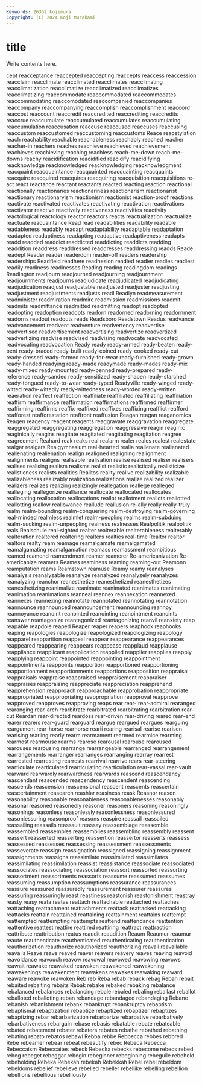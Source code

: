 ```yaml
---
Keywords: 26352 kojimura
Copyright: (C) 2024 Koji Murakami
---
```


# title

Write contents here.



cept reacceptance reaccepted reaccepting reaccepts reaccess reaccession
reacclaim reacclimate reacclimated reacclimates reacclimating reacclimatization reacclimatize reacclimatized reacclimatizes reacclimatizing
reaccommodate reaccommodated reaccommodates reaccommodating reaccomodated reaccompanied reaccompanies reaccompany reaccompanying reaccomplish
reaccomplishment reaccord reaccost reaccount reaccredit reaccredited reaccrediting reaccredits reaccrue reaccumulate
reaccumulated reaccumulates reaccumulating reaccumulation reaccusation reaccuse reaccused reaccuses reaccusing reaccustom
reaccustomed reaccustoming reaccustoms Reace reacetylation reach reachability reachable reachableness reachably
reached reacher reacher-in reachers reaches reachieve reachieved reachievement reachieves reachieving
reaching reachless reach-me-down reach-me-downs reachy reacidification reacidified reacidify reacidifying reacknowledge
reacknowledged reacknowledging reacknowledgment reacquaint reacquaintance reacquainted reacquainting reacquaints reacquire reacquired
reacquires reacquiring reacquisition reacquisitions re-act react reactance reactant reactants reacted
reacting reaction reactional reactionally reactionaries reactionariness reactionarism reactionarist reactionary reactionaryism
reactionism reactionist reaction-proof reactions reactivate reactivated reactivates reactivating reactivation reactivations
reactivator reactive reactively reactiveness reactivities reactivity reactological reactology reactor reactors
reacts reactualization reactualize reactuate reacuaintance Read read readabilities readability readable
readableness readably readapt readaptability readaptable readaptation readapted readaptiness readapting readaptive
readaptiveness readapts readd readded readdict readdicted readdicting readdicts readding readdition
readdress readdressed readdresses readdressing readds Reade readept Reader reader readerdom
reader-off readers readership readerships Readfield readhere readhesion readied readier readies
readiest readily readiness readinesses Reading reading readingdom readings Readington readjourn
readjourned readjourning readjournment readjournments readjourns readjudicate readjudicated readjudicating readjudication readjust
readjustable readjusted readjuster readjusting readjustment readjustments readjusts readl Readlyn readmeasurement
readminister readmiration readmire readmission readmissions readmit readmits readmittance readmitted readmitting
readopt readopted readopting readoption readopts readorn readorned readorning readornment readorns
readout readouts reads Readsboro Readstown Readus readvance readvancement readvent readventure
readvertency readvertise readvertised readvertisement readvertising readvertize readvertized readvertizing readvise readvised
readvising readvocate readvocated readvocating readvocation Ready ready ready-armed ready-beaten ready-bent
ready-braced ready-built ready-coined ready-cooked ready-cut ready-dressed ready-formed ready-for-wear ready-furnished ready-grown
ready-handed readying ready-made readymade ready-mades ready-mix ready-mixed ready-mounted ready-penned ready-prepared
ready-reference ready-sanded ready-sensitized ready-shapen ready-starched ready-tongued ready-to-wear ready-typed Readyville ready-winged
ready-witted ready-wittedly ready-wittedness ready-worded ready-written reaeration reaffect reaffection reaffiliate reaffiliated
reaffiliating reaffiliation reaffirm reaffirmance reaffirmation reaffirmations reaffirmed reaffirmer reaffirming reaffirms
reaffix reaffixed reaffixes reaffixing reafflict reafford reafforest reafforestation reaffront reaffusion
Reagan reagan reaganomics Reagen reagency reagent reagents reaggravate reaggravation reaggregate
reaggregated reaggregating reaggregation reaggressive reagin reaginic reaginically reagins reagitate reagitated
reagitating reagitation reagree reagreement Reahard reak reaks real realarm realer
reales realest realestate realgar realgars Realgymnasium real-hearted realia realienate realienated
realienating realienation realign realigned realigning realignment realignments realigns realisable realisation
realise realised realiser realisers realises realising realism realisms realist realistic
realistically realisticize realisticness realists realities Realitos reality realive realizability realizable
realizableness realizably realization realizations realize realized realizer realizers realizes realizing
realizingly reallegation reallege realleged realleging reallegorize realliance reallocate reallocated reallocates
reallocating reallocation reallocations reallot reallotment reallots reallotted reallotting reallow reallowance
reallude reallusion re-ally really really-truly realm realm-bounding realm-conquering realm-destroying realm-governing
real-minded realmless realmlet realm-peopling realms realm-subduing realm-sucking realm-unpeopling realness realnesses
Realpolitik realpolitik reals Realschule real-sighted realter realterable realterableness realterably realteration
realtered realtering realters realties real-time Realtor realtor realtors realty ream
reamage reamalgamate reamalgamated reamalgamating reamalgamation reamass reamassment reambitious reamed reamend
reamendment reamer reamerer Re-americanization Re-americanize reamers Reames reaminess reaming reaming-out
Reamonn reamputation reams Reamstown reamuse Reamy reamy reanalyses reanalysis reanalyzable
reanalyze reanalyzed reanalyzely reanalyzes reanalyzing reanchor reanesthetize reanesthetized reanesthetizes reanesthetizing
reanimalize reanimate reanimated reanimates reanimating reanimation reanimations reanneal reannex reannexation
reannexed reannexes reannexing reannotate reannotated reannotating reannotation reannounce reannounced reannouncement
reannouncing reannoy reannoyance reanoint reanointed reanointing reanointment reanoints reanswer reantagonize
reantagonized reantagonizing reanvil reanxiety reap reapable reapdole reaped Reaper reaper
reapers reaphook reaphooks reaping reapologies reapologize reapologized reapologizing reapology reapparel
reapparition reappeal reappear reappearance reappearances reappeared reappearing reappears reappease reapplaud
reapplause reappliance reapplicant reapplication reapplied reapplier reapplies reapply reapplying reappoint
reappointed reappointing reappointment reappointments reappoints reapportion reapportioned reapportioning reapportionment reapportionments
reapportions reapposition reappraisal reappraisals reappraise reappraised reappraisement reappraiser reappraises reappraising
reappreciate reappreciation reapprehend reapprehension reapproach reapproachable reapprobation reappropriate reappropriated reappropriating
reappropriation reapproval reapprove reapproved reapproves reapproving reaps rear rear- rear-admiral
rearanged rearanging rear-arch rearbitrate rearbitrated rearbitrating rearbitration rear-cut Reardan rear-directed
reardoss rear-driven rear-driving reared rear-end rearer rearers rear-guard rearguard reargue
reargued reargues rearguing reargument rear-horse rearhorse rearii rearing rearisal rearise
rearisen rearising rearling rearly rearm rearmament rearmed rearmice rearming rearmost
rearmouse rearms rearose rearousal rearouse rearoused rearouses rearousing rearrange rearrangeable
rearranged rearrangement rearrangements rearranger rearranges rearranging rearray rearrest rearrested rearresting
rearrests rearrival rearrive rears rear-steering rearticulate rearticulated rearticulating rearticulation rear-vassal
rear-vault rearward rearwardly rearwardness rearwards reascend reascendancy reascendant reascended reascendency
reascendent reascending reascends reascension reascensional reascent reascents reascertain reascertainment reasearch
reashlar reasiness reask Reasnor reason reasonability reasonable reasonableness reasonablenesses reasonably
reasonal reasoned reasonedly reasoner reasoners reasoning reasoningly reasonings reasonless reasonlessly
reasonlessness reasonlessured reasonlessuring reasonproof reasons reaspire reassail reassailed reassailing reassails
reassault reassay reassemblage reassemble reassembled reassembles reassemblies reassembling reassembly reassent
reassert reasserted reasserting reassertion reassertor reasserts reassess reassessed reassesses reassessing
reassessment reassessments reasseverate reassign reassignation reassigned reassigning reassignment reassignments reassigns
reassimilate reassimilated reassimilates reassimilating reassimilation reassist reassistance reassociate reassociated reassociates
reassociating reassociation reassort reassorted reassorting reassortment reassortments reassorts reassume reassumed
reassumes reassuming reassumption reassumptions reassurance reassurances reassure reassured reassuredly reassurement
reassurer reassures reassuring reassuringly reast reastiness reastonish reastonishment reastray reasty
reasy reata reatas reattach reattachable reattached reattaches reattaching reattachment reattachments
reattack reattacked reattacking reattacks reattain reattained reattaining reattainment reattains reattempt
reattempted reattempting reattempts reattend reattendance reattention reattentive reattest reattire reattired
reattiring reattract reattraction reattribute reattribution reatus reaudit reaudition Reaum Reaumur
reaumur reaute reauthenticate reauthenticated reauthenticating reauthentication reauthorization reauthorize reauthorized reauthorizing
reavail reavailable reavails Reave reave reaved reaver reavers reavery reaves
reaving reavoid reavoidance reavouch reavow reavowal reavowed reavowing reavows reawait
reawake reawaked reawaken reawakened reawakening reawakenings reawakenment reawakens reawakes reawaking
reaward reaware reawoke reawoken Reb reb Reba rebab reback rebag
Rebah rebait rebaited rebaiting rebaits Rebak rebake rebaked rebaking rebalance
rebalanced rebalances rebalancing rebale rebaled rebaling reballast reballot reballoted reballoting
reban rebandage rebandaged rebandaging Rebane rebanish rebanishment rebank rebankrupt rebankruptcy
rebaptism rebaptismal rebaptization rebaptize rebaptized rebaptizer rebaptizes rebaptizing rebar rebarbarization
rebarbarize rebarbative rebarbatively rebarbativeness rebargain rebase rebasis rebatable rebate rebateable
rebated rebatement rebater rebaters rebates rebathe rebathed rebathing rebating rebato
rebatos rebawl Rebba rebbe Rebbecca rebbes rebbred Rebe rebeamer rebear
rebeat rebeautify rebec Rebeca Rebecca Rebeccaism Rebeccaites rebeck Rebecka rebecks
rebecome rebecs rebed rebeg rebeget rebeggar rebegin rebeginner rebeginning rebeguile
rebehold rebeholding Rebeka Rebekah rebekah Rebekkah Rebel rebel rebeldom rebeldoms
rebelief rebelieve rebelled rebeller rebellike rebelling rebellion rebellions rebellious rebelliously
